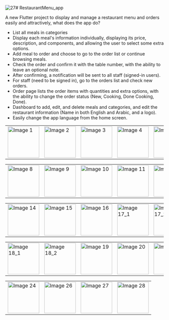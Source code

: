 ![27](https://github.com/user-attachments/assets/9d34c06c-5bd0-4d7f-827f-c88265a02c46)# RestaurantMenu_app

A new Flutter project to display and manage a restaurant menu and orders easily and attractively,
what does the app do?
- List all meals in categories
- Display each meal's information individually, displaying its price, description, and components, and allowing the user to select some extra options.
- Add meal to order and choose to go to the order list or continue browsing meals.
- Check the order and confirm it with the table number, with the ability to leave an optional note.
- After confirming, a notification will be sent to all staff (signed-in users).
- For staff (need to be signed in), go to the orders list and check new orders.
- Order page lists the order items with quantities and extra options, with the ability to change the order status (New, Cooking, Done Cooking, Done).
- Dashboard to add, edit, and delete meals and categories, and edit the restaurant information (Name in both English and Arabic, and a logo).
- Easily change the app language from the home screen.


<table>
  <tr>
    <td><img src="https://github.com/user-attachments/assets/1b949cfd-b46f-4444-9d24-1133050a78f1" alt="Image 1" width="100"></td>
    <td><img src="https://github.com/user-attachments/assets/a58d90ef-99c4-4e62-a461-36ba39a457bb" alt="Image 2" width="100"></td>
    <td><img src="https://github.com/user-attachments/assets/ba53d0d7-286a-4ab2-ae6c-7d48a129c8e2" alt="Image 3" width="100"></td>
    <td><img src="https://github.com/user-attachments/assets/0aadd4e4-fef4-48df-bdc8-962e0d2a1f40" alt="Image 4" width="100"></td>
    <td><img src="https://github.com/user-attachments/assets/bece1f1e-5cfc-413f-9b60-def4e4f1ef1c" alt="Image 5" width="100"></td>
    <td><img src="https://github.com/user-attachments/assets/2f0c92c1-fd66-4e3b-9548-295648d88f1f" alt="Image 6" width="100"></td>
    <td><img src="https://github.com/user-attachments/assets/be5b52d2-5107-49a5-9cb9-a9bfa6329fd0" alt="Image 7" width="100"></td>
  </tr>
</table>

<table>
  <tr>
    <td><img src="https://github.com/user-attachments/assets/24b37e0c-f50c-4dbc-99af-abaef7de96ab" alt="Image 8" width="100"></td>
    <td><img src="https://github.com/user-attachments/assets/d508c580-bd2f-4a32-839e-16f7f6ebc5ca" alt="Image 9" width="100"></td>
    <td><img src="https://github.com/user-attachments/assets/d4461d61-2448-4ffb-a71b-e77e1aab2ba2" alt="Image 10" width="100"></td>
    <td><img src="https://github.com/user-attachments/assets/6b1b697e-8ae0-483a-b708-0b6b755b726a" alt="Image 11" width="100"></td>
    <td><img src="https://github.com/user-attachments/assets/59970bb9-cfe3-42ce-9bd5-b2a4f35dac85" alt="Image 12" width="100"></td>
    <td><img src="https://github.com/user-attachments/assets/d2e1d84c-da01-401c-8315-310946b36036" alt="Image 13" width="100"></td>
    <td><img src="https://github.com/user-attachments/assets/aa157dc8-32bf-46ee-b358-b05a23e2d414" alt="Image 25" width="100"></td>
  </tr>
</table>

<table>
  <tr>
    <td><img src="https://github.com/user-attachments/assets/60684d56-1e34-4d0f-9de1-8e831c9b9e2b" alt="Image 14" width="100"></td>
    <td><img src="https://github.com/user-attachments/assets/08b50f05-0a72-47ee-a311-cf21283dfdec" alt="Image 15" width="100"></td>
    <td><img src="https://github.com/user-attachments/assets/f2066d8a-8486-41c9-b1cf-774dcc194415" alt="Image 16" width="100"></td>
    <td><img src="https://github.com/user-attachments/assets/5ec42e3e-f87d-4262-b8a0-730cfe4bd095" alt="Image 17_1" width="100"></td>
    <td><img src="https://github.com/user-attachments/assets/3ff12eae-17c3-4449-8692-0bdb77e48c79" alt="Image 17_2" width="100"></td>
    <td><img src="https://github.com/user-attachments/assets/5aeb83af-20b6-4fb6-8bff-a71b90598bd1" alt="Image 17_3" width="100"></td>
    <td><img src="https://github.com/user-attachments/assets/1f8a5f8f-92cc-4b49-8d23-b8cba2acbcd5" alt="Image 17_4" width="100"></td>
  </tr>
</table>

<table>
  <tr>
    <td><img src="https://github.com/user-attachments/assets/99c705cf-a307-409e-8dc4-027323597923" alt="Image 18_1" width="100"></td>
    <td><img src="https://github.com/user-attachments/assets/4b8cb292-dd2b-4bf4-a6e9-ec40663bb487" alt="Image 18_2" width="100"></td>
    <td><img src="https://github.com/user-attachments/assets/ecfacdd6-9680-4a5c-bc99-10b9a3794349" alt="Image 19" width="100"></td>
    <td><img src="https://github.com/user-attachments/assets/fbad5df0-fc2c-4e8a-b67c-829cfa44f8c7" alt="Image 20" width="100"></td>
    <td><img src="https://github.com/user-attachments/assets/9df660dd-2d84-4cfe-959e-bcb3e6d52f53" alt="Image 21" width="100"></td>
    <td><img src="https://github.com/user-attachments/assets/36b9e3dc-5eb9-44e3-8dfd-471c90ca7f5b" alt="Image 22" width="100"></td>
    <td><img src="https://github.com/user-attachments/assets/3c48a785-6a3e-44ce-9b84-059b82cb2154" alt="Image 23" width="100"></td>

  </tr>
</table>

<table>
  <tr>
    <td><img src="https://github.com/user-attachments/assets/dcbe5eda-e617-430e-b365-d1c76a49a7ed" alt="Image 24" width="100"></td>
    <td><img src="https://github.com/user-attachments/assets/4928bc4e-5a54-4341-bba9-0c881fc67cf8" alt="Image 26" width="100"></td>
    <td><img src="https://github.com/user-attachments/assets/c15f77e2-e647-4408-8465-d513071eda93" alt="Image 27" width="100"></td>
    <td><img src="https://github.com/user-attachments/assets/94183c3c-9e5d-46e6-903c-e2db577f283d" alt="Image 28" width="100"></td>    
  </tr>
</table>
